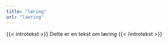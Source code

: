 ```yaml
---
title: "læring"
url: "laering"
---
```


{{< introtekst >}}
Dette er en tekst om læring
{{< /introtekst >}}
